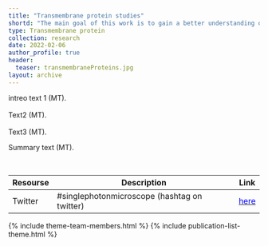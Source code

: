 ```yaml
---
title: "Transmembrane protein studies"
shortd: "The main goal of this work is to gain a better understanding of peripheral light-harvesting complexes' role in the non-photochemical quenching (NPQ) process under lipid environment. Also, to understand better how does the fluorescence intensity of these complexes are related with their conformational dynamcis. We use single-liposome level time-resolved fluorescence microcopy and LHCII reconstitution into lipid vesicles methods. Also, we are employing ensemble level time-resolved fluorescence temperature-dependence measurements of LHCII in native thylakoids, liposomes and detergent. These experiments allow us to compare role of LHCII in the NPQ process both under native and artificial lipid environment." 
type: Transmembrane protein
collection: research
date: 2022-02-06
author_profile: true
header:
  teaser: transmembraneProteins.jpg
layout: archive
---
```


<div style="text-align: justify">
intreo text 1 (MT).
<br>
<br>  
Text2 (MT).
<br>
<br>
Text3 (MT).

<!---<figure style="width: 50%" class="align-center">
<img src='/images/SinglePhotonsMicroscopy.jpg'>
<figcaption>Comparison between laser-scanning microscopy with typical single-element detecor and with SPAD array detector.</figcaption>
</figure>--->

Summary text (MT).
</div>
<br>

| Resourse | Description | Link |
| --- | --- | --- |
| Twitter | #singlephotonmicroscope (hashtag on twitter) | <a href="https://twitter.com/hashtag/singlephotonmicroscopy?src=hashtag_click"><span style="color:blue">here</span></a> |

<!---<h2> Videos: </h2>
<video width="480" height="320" controls="controls" class="align-center">
<source src="/videos/VicidominiG_SIF_2020_max_compression.mp4" type="video/mp4">
</video>--->

{% include theme-team-members.html %}
{% include publication-list-theme.html %}

